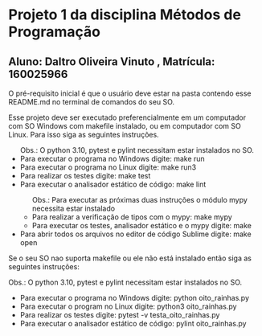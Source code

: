 <h1>
	Projeto 1 da disciplina Métodos de Programação
</h1>

<h2>
	Aluno: Daltro Oliveira Vinuto , Matrícula: 160025966
</h2>

<p> 
	O pré-requisito inicial é que o usuário deve estar na pasta contendo esse README.md no terminal de comandos do seu SO.
</p>

<p>
	 Esse projeto deve ser executado preferencialmente em um computador com SO Windows com makefile instalado, ou em computador com SO Linux. Para isso siga as seguintes instruções.
</p>
<ul> Obs.: O python 3.10, pytest e pylint necessitam estar instalados no SO.
	<li> Para executar o programa no Windows digite: make run </li>
	<li> Para executar o programa no Linux digite: make run3 </li>
	<li> Para realizar os testes digite: make test </li>
	<li> Para executar o analisador estático de código: make lint </li>
	<ul> Obs.: Para executar as próximas duas instruções o módulo mypy necessita estar instalado
		<li> Para realizar a verificação de tipos com o mypy: make mypy </li>
		<li> Para executar os testes, analisador estático e o mypy digite: make </li>
	</ul>
	<li>
		Para abrir todos os arquivos no editor de código Sublime digite: make open </li>
</ul>


<p>
	Se o seu SO nao suporta makefile ou ele não está instalado então siga as seguintes instruções:
</p> 

<p> Obs.: O python 3.10, pytest e pylint necessitam estar instalados no SO.
	<ul>
		<li> Para executar o programa no Windows digite: python oito_rainhas.py </li>
		<li> Para executar o program no Linux digite: python3 oito_rainhas.py </li>
		<li> Para realizar os testes digite: pytest -v testa_oito_rainhas.py </li>
		<li> Para executar o analisador estático de código: pylint oito_rainhas.py </li>
	</ul>
</p>

